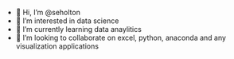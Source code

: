 - 👋 Hi, I’m @seholton
- 👀 I’m interested in data science
- 🌱 I’m currently learning data anaylitics
- 💞️ I’m looking to collaborate on excel, python, anaconda and any visualization applications

<!---
seholton/seholton is a ✨ special ✨ repository because its `README.md` (this file) appears on your GitHub profile.
You can click the Preview link to take a look at your changes.
--->
